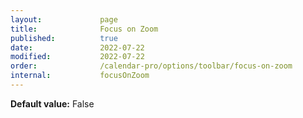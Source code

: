 ```yaml
---
layout:             page
title:              Focus on Zoom
published:          true
date:               2022-07-22
modified:           2022-07-22
order:              /calendar-pro/options/toolbar/focus-on-zoom
internal:           focusOnZoom
---
```

**Default value:** False
